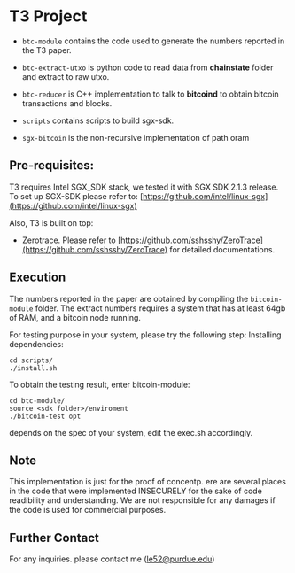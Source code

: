 
# T3 Project

<!-- ----------------- -->

  

-  ```btc-module``` contains the code used to generate the numbers reported in the T3 paper.

  

-  ```btc-extract-utxo``` is python code to read data from **chainstate** folder and extract to raw utxo.

-  ```btc-reducer``` is C++ implementation to talk to **bitcoind** to obtain bitcoin transactions and blocks.

-  ```scripts``` contains scripts to build sgx-sdk.

-  ```sgx-bitcoin``` is the non-recursive implementation of path oram

  

## Pre-requisites:

  

T3 requires Intel SGX_SDK stack, we tested it with SGX SDK 2.1.3 release. To set up SGX-SDK please refer to: [https://github.com/intel/linux-sgx](https://github.com/intel/linux-sgx)

  

Also, T3 is built on top:

- Zerotrace. Please refer to [https://github.com/sshsshy/ZeroTrace](https://github.com/sshsshy/ZeroTrace) for detailed documentations.

  

## Execution

The numbers reported in the paper are obtained by compiling the ```bitcoin-module``` folder.
The extract numbers requires a system that has at least 64gb of RAM, and a bitcoin node running.

For testing purpose in your system, please try the following step:
Installing dependencies: 

    cd scripts/
    ./install.sh
    
To obtain the testing result, enter bitcoin-module: 

    cd btc-module/
    source <sdk folder>/enviroment
    ./bitcoin-test opt

depends on the spec of your system, edit the exec.sh accordingly.
  

## Note

This implementation is just for the proof of concentp. ere are several places in the code that were implemented INSECURELY for the sake of code readibility and understanding. We are not responsible for any damages if the code is used for commercial purposes.

  

## Further Contact

For any inquiries. please contact me (le52@purdue.edu)
